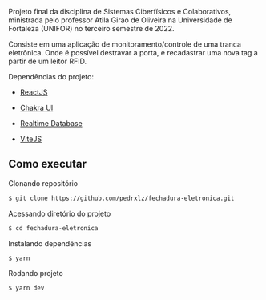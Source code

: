Projeto final da disciplina de Sistemas Ciberfísicos e Colaborativos, ministrada pelo professor Atila Girao de Oliveira na Universidade de Fortaleza (UNIFOR) no terceiro semestre de 2022.

Consiste em uma aplicação de monitoramento/controle de uma tranca eletrônica. Onde é possível destravar a porta, e recadastrar uma nova tag a partir de um leitor RFID.

Dependências do projeto:

- [ReactJS](https://reactjs.org/)

- [Chakra UI](https://chakra-ui.com/docs/components)

- [Realtime Database](https://firebase.google.com/products/realtime-database?gclid=Cj0KCQiAyracBhDoARIsACGFcS5d5W8ySQWc1LcxPbgu_9YKPLn7xF6WzS63F-ZhqSVFqloN4kpYKxoaAjaSEALw_wcB&gclsrc=aw.ds)

- [ViteJS](https://vitejs.dev/guide/)

## Como executar

Clonando repositório
```bash
$ git clone https://github.com/pedrxlz/fechadura-eletronica.git
```

Acessando diretório do projeto
```bash
$ cd fechadura-eletronica
```

Instalando dependências
```bash
$ yarn
```

Rodando projeto
```bash
$ yarn dev
```
